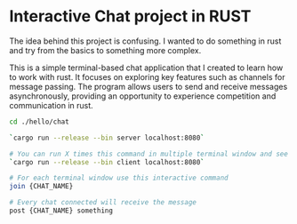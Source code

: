 # Interactive Chat project in RUST

The idea behind this project is confusing. I wanted to do something in rust and try from the basics to something more complex.

This is a simple terminal-based chat application that I created to learn how to work with rust. It focuses on exploring key features such as channels for message passing. The program allows users to send and receive messages asynchronously, providing an opportunity to experience competition and communication in rust.

```bash
cd ./hello/chat

`cargo run --release --bin server localhost:8080`

# You can run X times this command in multiple terminal window and see whats appened
`cargo run --release --bin client localhost:8080`

# For each terminal window use this interactive command
join {CHAT_NAME}

# Every chat connected will receive the message
post {CHAT_NAME} something
```
